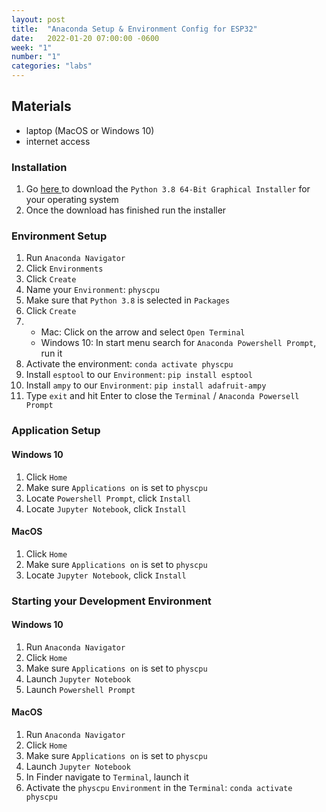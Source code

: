 ```yaml
---
layout: post
title:  "Anaconda Setup & Environment Config for ESP32"
date:   2022-01-20 07:00:00 -0600
week: "1"
number: "1"
categories: "labs"
---
```


## Materials
* laptop (MacOS or Windows 10)
* internet access


### Installation
1. Go [ here ](https://www.anaconda.com/products/individual) to download the `Python 3.8 64-Bit Graphical Installer` for your operating system
2. Once the download has finished run the installer


### Environment Setup
1. Run `Anaconda Navigator`
2. Click `Environments`
3. Click `Create`
4. Name your `Environment`: `physcpu`
5. Make sure that `Python 3.8` is selected in `Packages`
6. Click `Create`
7.  * Mac: Click on the arrow and select `Open Terminal`
    * Windows 10: In start menu search for `Anaconda Powershell Prompt`, run it
8. Activate the environment: `conda activate physcpu`
9. Install `esptool` to our `Environment`: `pip install esptool`
10. Install `ampy` to our `Environment`: `pip install adafruit-ampy`
11. Type `exit` and hit Enter to close the `Terminal` / `Anaconda Powersell Prompt`


### Application Setup
#### Windows 10
1. Click `Home`
2. Make sure `Applications on` is set to `physcpu`
3. Locate `Powershell Prompt`, click `Install`
4. Locate `Jupyter Notebook`, click `Install`


#### MacOS
1. Click `Home`
2. Make sure `Applications on` is set to `physcpu`
3. Locate `Jupyter Notebook`, click `Install`


### Starting your Development Environment
#### Windows 10
1. Run `Anaconda Navigator`
2. Click `Home`
3. Make sure `Applications on` is set to `physcpu`
4. Launch `Jupyter Notebook`
5. Launch `Powershell Prompt`


#### MacOS
1. Run `Anaconda Navigator`
2. Click `Home`
3. Make sure `Applications on` is set to `physcpu`
4. Launch `Jupyter Notebook`
5. In Finder navigate to `Terminal`, launch it
6. Activate the `physcpu` `Environment` in the `Terminal`: `conda activate physcpu`

